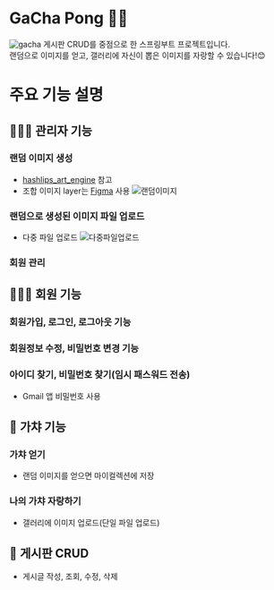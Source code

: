 # GaCha Pong 💊✨
![gacha](https://github.com/chachohee/spboot_project/assets/83406032/629fb56d-ee1b-407c-8d20-bc861de06545)
게시판 CRUD를 중점으로 한 스프링부트 프로젝트입니다.<br>
랜덤으로 이미지를 얻고, 갤러리에 자신이 뽑은 이미지를 자랑할 수 있습니다!😊

# 주요 기능 설명
## 👩🏻‍🏫 관리자 기능
### 랜덤 이미지 생성
- [hashlips_art_engine](https://github.com/HashLips/hashlips_art_engine) 참고
- 조합 이미지 layer는 [Figma](https://www.figma.com/) 사용
![랜덤이미지](https://github.com/chachohee/spboot_project/assets/83406032/efc9eddd-4c5f-49f7-ac56-3233020bc533)
### 랜덤으로 생성된 이미지 파일 업로드
- 다중 파일 업로드
![다중파일업로드](https://github.com/chachohee/spboot_project/assets/83406032/18372f60-481d-4472-b024-c85a5ee25594)
### 회원 관리

## 👩‍👧‍👦 회원 기능
### 회원가입, 로그인, 로그아웃 기능
### 회원정보 수정, 비밀번호 변경 기능
### 아이디 찾기, 비밀번호 찾기(임시 패스워드 전송)
- Gmail 앱 비밀번호 사용

## 🥚 가챠 기능
### 가챠 얻기
- 랜덤 이미지를 얻으면 마이컬렉션에 저장
### 나의 가챠 자랑하기
- 갤러리에 이미지 업로드(단일 파일 업로드)

## 📝 게시판 CRUD
- 게시글 작성, 조회, 수정, 삭제
